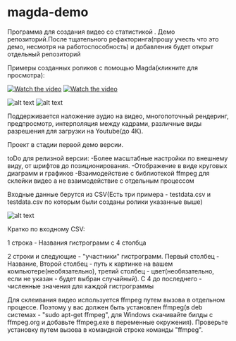 # magda-demo
Программа для создания видео со статистикой . Демо репозиторий.После тщательного рефакторинга(прошу учесть что это демо, несмотря на работоспособность) и добавления будет открыт отдельный репозиторий

Примеры созданных роликов с помощью Magda(кликните для просмотра):
 
 [![Watch the video](https://img.youtube.com/vi/D4MfHUTKDxI/hqdefault.jpg)](https://youtu.be/D4MfHUTKDxI)
  [![Watch the video](https://img.youtube.com/vi/Onb7id5-Mag/hqdefault.jpg)](https://youtu.be/Onb7id5-Mag )





![alt text](https://sun9-45.userapi.com/7omIVz4yuZ-IsN4Bu6r5rsBZYKm0rKJZaP3rzg/IvTqR7CKaeA.jpg)
![alt text](https://sun9-64.userapi.com/GnE4aSA8xAvsaOSa3-2ams7Fza6NBcW1agAb5g/KW-JZGH8yRc.jpg)



 

Поддерживается наложение аудио на видео, многопоточный рендеринг, предпросмотр, интерполяция между кадрами, различные виды разрешения для загрузки на Youtube(до 4К).

Проект в стадии первой демо версии. 

toDo для релизной версии:
-Более масштабные настройки по внешнему виду, от шрифтов до позиционирования.
-Отображение в виде круговых диаграмм и графиков
-Взаимодействие с библиотекой ffmpeg для склейки видео а не взаимодействие с отдельным процессом

Входные данные берутся из CSV(Есть три примера -  testdata.csv и testdata.csv по которым были созданы ролики указанные выше)


![alt text](https://sun9-42.userapi.com/QtXU_TVM34xMVz46EqPq9IT0ofnYV115m-wqzw/PEAyt1wWazg.jpg)


Кратко по входному CSV:


1 строка - Названия гистрограмм с 4 столбца


2 строки и следующие - "участники" гистрограмм. Первый столбец - Название, Второй столбец - путь к картинке на вашем компьютере(необязательно), третий столбец - цвет(необязательно, если не указан - будет выбран случайный). С 4 до последнего - численные значения для каждой гистрограммы

Для склеивания видео используется ffmpeg путем вызова в отдельном процессе. Поэтому у вас должен быть установлен ffmpeg(в deb системах - "sudo apt-get ffmpeg", для Windows скачивайте билды с ffmpeg.org и добавьте ffmpeg.exe в переменные окружения). Проверьте установку путем вызова в командной строке команды "ffmpeg".
